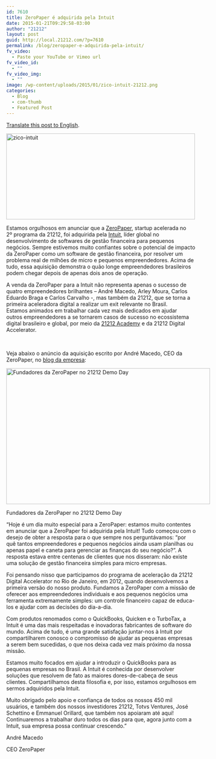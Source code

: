 ```yaml
---
id: 7610
title: ZeroPaper é adquirida pela Intuit
date: 2015-01-21T09:29:58-03:00
author: "21212"
layout: post
guid: http://local.21212.com/?p=7610
permalink: /blog/zeropaper-e-adquirida-pela-intuit/
fv_video:
  - Paste your YouTube or Vimeo url
fv_video_id:
  - ""
fv_video_img:
  - ""
image: /wp-content/uploads/2015/01/zico-intuit-21212.png
categories:
  - Blog
  - com-thumb
  - Featured Post
---
```

<a title="Translate" href="https://translate.google.com/translate?sl=pt&tl=en&js=y&prev=_t&hl=pt-BR&ie=UTF-8&u=http%3A%2F%2F21212.com%2Fblog%2Fzeropaper-e-adquirida-pela-intuit%2F&edit-text=" target="_blank">Translate this post to English</a>.

<img class="aligncenter size-full wp-image-7612" src="http://local.21212.com/wp-content/uploads/2015/01/zico-intuit.jpg" alt="zico-intuit" width="500" height="227" srcset="http://localhost:8080/wp-content/uploads/2015/01/zico-intuit.jpg 500w, http://localhost:8080/wp-content/uploads/2015/01/zico-intuit-300x136.jpg 300w" sizes="(max-width: 500px) 100vw, 500px" />

Estamos orgulhosos em anunciar que a <a title="ZeroPaper" href="https://zeropaper.com.br/" target="_blank">ZeroPaper</a>, startup acelerada no 2º programa da 21212, foi adquirida pela <a title="Intuit" href="http://www.intuit.com/" target="_blank">Intuit</a>, líder global no desenvolvimento de softwares de gestão financeira para pequenos negócios. Sempre estivemos muito confiantes sobre o potencial de impacto da ZeroPaper como um software de gestão financeira, por resolver um problema real de milhões de micro e pequenos empreendedores. Acima de tudo, essa aquisição demonstra o quão longe empreendedores brasileiros podem chegar depois de apenas dois anos de operação.

A venda da ZeroPaper para a Intuit não representa apenas o sucesso de quatro empreendedores brilhantes &#8211; André Macedo, Arley Moura, Carlos Eduardo Braga e Carlos Carvalho -, mas também da 21212, que se torna a primeira aceleradora digital a realizar um exit relevante no Brasil. Estamos animados em trabalhar cada vez mais dedicados em ajudar outros empreendedores a se tornarem casos de sucesso no ecossistema digital brasileiro e global, por meio da <a title="21212 Academy" href="http://academy.21212.com/" target="_blank">21212 Academy</a> e da 21212 Digital Accelerator.

&nbsp;

Veja abaixo o anúncio da aquisição escrito por André Macedo, CEO da ZeroPaper, no <a title="Blog ZeroPaper" href="http://blog.zeropaper.com.br/post/108667586498/intuit-zeropaper" target="_blank">blog da empresa</a>:

<div id="attachment_7613" style="width: 550px" class="wp-caption aligncenter">
  <img aria-describedby="caption-attachment-7613" class="wp-image-7613 size-full" src="http://local.21212.com/wp-content/uploads/2015/01/ZeroPaper_DemoDay21212-e1421839674440.jpg" alt="Fundadores da ZeroPaper no 21212 Demo Day" width="540" height="359" />
  
  <p id="caption-attachment-7613" class="wp-caption-text">
    Fundadores da ZeroPaper no 21212 Demo Day
  </p>
</div>

&#8220;Hoje é um dia muito especial para a ZeroPaper: estamos muito contentes em anunciar que a ZeroPaper foi adquirida pela Intuit! Tudo começou com o desejo de obter a resposta para o que sempre nos perguntávamos: “por quê tantos empreendedores e pequenos negócios ainda usam planilhas ou apenas papel e caneta para gerenciar as finanças do seu negócio?”. A resposta estava entre centenas de clientes que nos disseram: não existe uma solução de gestão financeira simples para micro empresas.

Foi pensando nisso que participamos do programa de aceleração da 21212 Digital Accelerator no Rio de Janeiro, em 2012, quando desenvolvemos a primeira versão do nosso produto. Fundamos a ZeroPaper com a missão de oferecer aos empreendedores individuais e aos pequenos negócios uma ferramenta extremamente simples: um controle financeiro capaz de educa-los e ajudar com as decisões do dia-a-dia.

Com produtos renomados como o QuickBooks, Quicken e o TurboTax, a Intuit é uma das mais respeitadas e inovadoras fabricantes de software do mundo. Acima de tudo, é uma grande satisfação juntar-nos à Intuit por compartilharem conosco o compromisso de ajudar as pequenas empresas a serem bem sucedidas, o que nos deixa cada vez mais próximo da nossa missão.

Estamos muito focados em ajudar a introduzir o QuickBooks para as pequenas empresas no Brasil. A Intuit é conhecida por desenvolver soluções que resolvem de fato as maiores dores-de-cabeça de seus clientes. Compartilhamos desta filosofia e, por isso, estamos orgulhosos em sermos adquiridos pela Intuit.

Muito obrigado pelo apoio e confiança de todos os nossos 450 mil usuários, e também dos nossos investidores 21212, Totvs Ventures, José Schettino e Emmanuel Orillard, que também nos apoiaram até aqui! Continuaremos a trabalhar duro todos os dias para que, agora junto com a Intuit, sua empresa possa continuar crescendo.&#8221;

André Macedo
  
CEO ZeroPaper